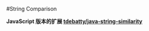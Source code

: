 #String Comparison



**JavaScript 版本的扩展 [tdebatty/java-string-similarity](https://github.com/tdebatty/java-string-similarity)**